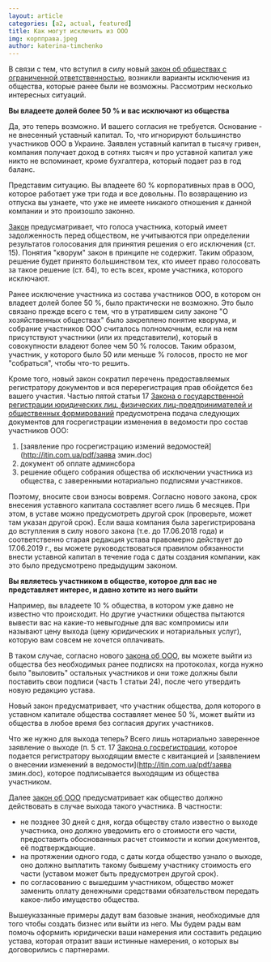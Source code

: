 ```yaml
---
layout: article
categories: [a2, actual, featured]
title: Как могут исключить из ООО
img: корпправа.jpeg
author: katerina-timchenko
---
```


В связи с тем, что вступил в силу новый [закон об обществах с ограниченной ответственностью](http://zakon.rada.gov.ua/laws/show/2275-19),
возникли варианты исключения из общества, которые ранее были не возможны. Рассмотрим несколько интересных ситуаций.





**Вы владеете долей более 50 % и вас исключают из общества**

Да, это теперь возможно. И вашего согласия не требуется. Основание - не внесенный уставный капитал. То, что игнорируют большинство участников 
ООО в Украине. Заявлен уставный капитал в тысячу гривен, компания получает доход в сотнях тысяч и про уставной капитал уже никто не вспоминает,
кроме бухгалтера, который подает раз в год баланс. 

Представим ситуацию. Вы владеете 60 % корпоративных прав в ООО, которое работает уже три года и все довольны. По возвращению из отпуска вы 
узнаете, что уже не имеете никакого отношения к данной компании и это произошло законно.

[Закон](http://zakon.rada.gov.ua/laws/show/2275-19) предусматривает, что голоса участника, который имеет задолженность перед обществом, 
не учитываются при определении результатов голосования для принятия решения о его исключения (ст. 15). Понятия "кворум" закон в принципе
не содержит. Таким образом, решение будет принято большинством тех, кто имеет право голосовать за такое решение (ст. 64), то есть всех, 
кроме участника, которого исключают. 

Ранее исключение участника из состава участников ООО, в котором он владеет долей более 50 %, было практически не возможно. Это было связано 
прежде всего с тем, что в утратившем силу законе "О хозяйственных обществах" было закреплено понятие кворума, и собрание участников ООО 
считалось полномочным, если на нем присутствуют участники (или их представители), который в совокупности владеют более чем 50 % голосов. 
Таким образом, участник, у которого было 50 или меньше % голосов, просто не мог "собраться", чтобы что-то решить. 

Кроме того, новый закон сократил перечень предоставляемых регистратору документов и вся перерегистрация прав обойдется без вашего участия. 
Частью пятой статьи 17 [Закона о государственной регистрации юридических лиц, физических лиц-предпринимателей и общественных формирований](http://zakon.rada.gov.ua/laws/show/755-15) предусмотрена подача следующих документов для госрегистрации изменения в ведомости про состав 
участников ООО:
1) [заявление про госрегистрацию измений ведомостей](http://itin.com.ua/pdf/заява змин.doc)
2) документ об оплате админсбора
3) решение общего собрания общества об исключении участника из общества, с заверенными нотариально подписями участников.

Поэтому, вносите свои взносы вовремя. Согласно нового закона, срок внесения уставного капитала составляет всего лишь 6 месяцев. 
При этом, в уставе можно предусмотреть другой срок (проверьте, может там указан другой срок). Если ваша компания была зарегистрирована
до вступления в силу нового закона (т.е. до 17.06.2018 года) и соответственно старая редакция устава правомерно действует до 17.06.2019 г., 
вы можете руководствоваться правилом обязанности внести уставной капитал в течение года с даты создания компании, как это было предусмотрено 
предыдущим законом. 


**Вы являетесь участником в обществе, которое для вас не представляет интерес, и давно хотите из него выйти**

Например, вы владеете 10 % общества, в котором уже давно не известно что происходит. Но другие участники общества пытаются вывести вас 
на какие-то невыгодные для вас компромисы или называют цену выхода (цену юридических и нотариальных услуг), которую вам совсем не хочется оплачивать.

В таком случае, согласно нового [закона об ООО](http://zakon.rada.gov.ua/laws/show/2275-19), вы можете выйти из общества без необходимых 
ранее подписях на протоколах, когда нужно было "выловить" остальных участников и они тоже должны были поставить свои 
подписи (часть 1 статьи 24), после чего утвердить новую редакцию устава. 

Новый закон предусматривает, что участник общества, доля которого в уставном капитале общества составляет менее 50 %, может выйти из
общества в любое время без согласия других участников. 

Что же нужно для выхода теперь? Всего лишь нотариально заверенное заявление о выходе (п. 5 ст. 17 [Закона о госрегистрации](http://zakon.rada.gov.ua/laws/show/755-15), которое подается регистратору выходящим вместе с квитанцией и [заявлением о внесении изменений 
в ведомости](http://itin.com.ua/pdf/заява змин.doc), которое подписывается выходящим из общества участником. 

Далее [закон об ООО](http://zakon.rada.gov.ua/laws/show/2275-19) предусматривает как общество должно действовать в случае выхода 
такого участника. В частности:
- не позднее 30 дней с дня, когда обществу стало известно о выходе участника, оно должно уведомить его о стоимости его части, предоставить
обоснованных расчет стоимости и копии документов, её подтверждающие. 
- на протяжении одного года, с даты когда общество узнало о выходе, оно должно выплатить такому бывшему участнику стоимость его части 
(уставом может быть предусмотрен другой срок).
- по согласованию с вышедшим участником, общество может заменить оплату денежными средствами обязательством передать какое-либо имущество общества. 

Вышеуказанные примеры дадут вам базовые знания, необходимые для того чтобы создать бизнес или выйти из него. Мы будем рады вам помочь оформить 
юридически ваши намерения или составить редацию устава, которая отразит ваши истинные намерения, о которых вы договорились с партнерами.



